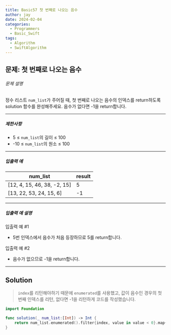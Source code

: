 ```yaml
---
title: Basic57 첫 번째로 나오는 음수
author: jay
date: 2024-02-04
categories:
  - Programmers
  - Basic_Swift
tags:
  - Algorithm
  - SwiftAlgorithm
---
```

## 문제: 첫 번째로 나오는 음수

###### 문제 설명

정수 리스트 `num_list`가 주어질 때, 첫 번째로 나오는 음수의 인덱스를 return하도록 solution 함수를 완성해주세요. 음수가 없다면 -1을 return합니다.

---

##### 제한사항

- 5 ≤ `num_list`의 길이 ≤ 100
- -10 ≤ `num_list`의 원소 ≤ 100

---

##### 입출력 예

|num_list|result|
|---|---|
|[12, 4, 15, 46, 38, -2, 15]|5|
|[13, 22, 53, 24, 15, 6]|-1|

---

##### 입출력 예 설명

입출력 예 #1

- 5번 인덱스에서 음수가 처음 등장하므로 5를 return합니다.

입출력 예 #2

- 음수가 없으므로 -1을 return합니다.

---

## Solution

> `index`를 리턴해야하기 때문에 `enumerated`를 사용했고, 값이 음수인 경우의 첫번째 인덱스를 리턴, 없다면 -1을 리턴하게 코드를 작성했습니다.

```swift
import Foundation

func solution(_ num_list:[Int]) -> Int {
    return num_list.enumerated().filter{index, value in value < 0}.map{$0.offset}.first ?? -1
}
```